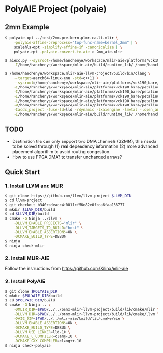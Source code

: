 # PolyAIE Project (polyaie)

## 2mm Example
```sh
$ polyaie-opt ../test/2mm.pre.kern.plmr.ca.lt.mlir \
    -polyaie-affine-preprocess="top-func-name=kernel_2mm" | \
    scalehls-opt -simplify-affine-if -canonicalize | \
    polyaie-opt -polyaie-convert-to-aie > 2mm_aie.mlir

$ aiecc.py --sysroot=/home/hanchenye/workspace/mlir-aie/platforms/vck190_bare/petalinux/sysroot/sysroots/aarch64-xilinx-linux 2mm_aie.mlir \
    -I/home/hanchenye/workspace/mlir-aie/build/runtime_lib/ /home/hanchenye/workspace/mlir-aie/build/runtime_lib/test_library.cpp 2mm_test.cpp -o 2mm_aie.elf

$ /home/hanchenye/workspace/mlir-aie-llvm-project/build/bin/clang \
    --target=aarch64-linux-gnu -std=c++11 \
    --sysroot=/home/hanchenye/workspace/mlir-aie/platforms/vck190_bare/petalinux/sysroot/sysroots/aarch64-xilinx-linux \
    -I/home/hanchenye/workspace/mlir-aie/platforms/vck190_bare/petalinux/sysroot/sysroots/aarch64-xilinx-linux/usr/include/c++/9.2.0 \
    -I/home/hanchenye/workspace/mlir-aie/platforms/vck190_bare/petalinux/sysroot/sysroots/aarch64-xilinx-linux/usr/include/c++/9.2.0/aarch64-xilinx-linux \
    -I/home/hanchenye/workspace/mlir-aie/platforms/vck190_bare/petalinux/sysroot/sysroots/aarch64-xilinx-linux/usr/include/c++/9.2.0/backward \
    -L/home/hanchenye/workspace/mlir-aie/platforms/vck190_bare/petalinux/sysroot/sysroots/aarch64-xilinx-linux/usr/lib/aarch64-xilinx-linux/9.2.0 \
    -B/home/hanchenye/workspace/mlir-aie/platforms/vck190_bare/petalinux/sysroot/sysroots/aarch64-xilinx-linux/usr/lib/aarch64-xilinx-linux/9.2.0 \
    -Iacdc_project -fuse-ld=lld -rdynamic -lxaiengine -lmetal -lopen_amp -ldl \
    -I/home/hanchenye/workspace/mlir-aie/build/runtime_lib/ /home/hanchenye/workspace/mlir-aie/build/runtime_lib/test_library.cpp 2mm_test.cpp -o 2mm_test.elf
```

<!-- -affine-super-vectorize="virtual-vector-size=32" -->

## TODO
- Destination tile can only support two DMA channels (S2MM), this needs to be solved through (1) real dependency information (2) more advanced placement algorithm to avoid routing congestion.
- How to use FPGA DMA? to transfer unchanged arrays?

## Quick Start
### 1. Install LLVM and MLIR
```sh
$ git clone https://github.com/llvm/llvm-project $LLVM_DIR
$ cd llvm-project
$ git checkout b340cadeacc4f0011cf56e82e0fbca6faa166777
$ mkdir $LLVM_DIR/build
$ cd $LLVM_DIR/build
$ cmake -G Ninja ../llvm \
    -DLLVM_ENABLE_PROJECTS="mlir" \
    -DLLVM_TARGETS_TO_BUILD="host" \
    -DLLVM_ENABLE_ASSERTIONS=ON \
    -DCMAKE_BUILD_TYPE=DEBUG
$ ninja
$ ninja check-mlir
```

### 2. Install MLIR-AIE
Follow the instructions from https://github.com/Xilinx/mlir-aie

### 3. Install PolyAIE
```sh
$ git clone $POLYAIE_DIR
$ mkdir $POLYAIE_DIR/build
$ cd $POLYAIE_DIR/build
$ cmake -G Ninja .. \
    -DMLIR_DIR=$PWD/../../onnx-mlir-llvm-project/build/lib/cmake/mlir \
    -DLLVM_DIR=$PWD/../../onnx-mlir-llvm-project/build/lib/cmake/llvm \
    -DAIE_DIR=$PWD/../../mlir-aie/build/lib/cmake/aie \
    -DLLVM_ENABLE_ASSERTIONS=ON \
    -DCMAKE_BUILD_TYPE=DEBUG \
    -DLLVM_USE_LINKER=lld-10 \
    -DCMAKE_C_COMPILER=clang-10 \
    -DCMAKE_CXX_COMPILER=clang++-10
$ ninja check-polyaie
```
